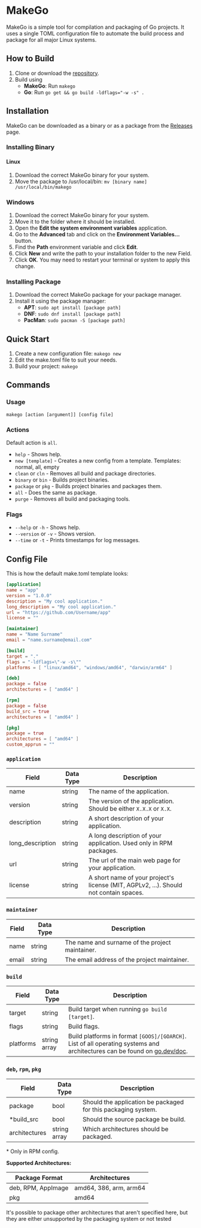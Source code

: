 # MakeGo

MakeGo is a simple tool for compilation and packaging of Go projects. It uses a single TOML configuration file to automate the build process and package for all major Linux systems.

## How to Build

1. Clone or download the [repository](https://github.com/DanielNos/MakeGo).
2. Build using
    - **MakeGo**: Run `makego`
    - **Go**: Run `go get && go build -ldflags="-w -s" .`

## Installation

MakeGo can be downloaded as a binary or as a package from the [Releases](https://github.com/DanielNos/MakeGo/releases) page.

### Installing Binary

#### Linux

1. Download the correct MakeGo binary for your system. 
2. Move the package to /usr/local/bin: `mv [binary name] /usr/local/bin/makego`

### Windows

1. Download the correct MakeGo binary for your system.
2. Move it to the folder where it should be installed.
3. Open the **Edit the system environment variables** application.
4. Go to the **Advanced** tab and click on the **Environment Variables...** button.
5. Find the **Path** environment variable and click **Edit**.
6. Click **New** and write the path to your installation folder to the new Field.
7. Click **OK**. You may need to restart your terminal or system to apply this change.

### Installing Package

1. Download the correct MakeGo package for your package manager.
2. Install it using the package manager:
    - **APT**: `sudo apt install [package path]`
    - **DNF**: `sudo dnf install [package path]`
    - **PacMan**: `sudo pacman -S [package path]`

## Quick Start

1. Create a new configuration file: `makego new`
2. Edit the make.toml file to suit your needs.
3. Build your project: `makego`

## Commands

### Usage

`makego [action [argument]] [config file]`

### Actions

Default action is `all`.

* `help` - Shows help.
* `new [template]` - Creates a new config from a template. Templates: normal, all, empty
* `clean` or `cln` - Removes all build and package directories.
* `binary` or `bin` - Builds project binaries.
* `package` or `pkg` - Builds project binaries and packages them.
* `all` - Does the same as package.
* `purge` - Removes all build and packaging tools.

### Flags

* `--help` or `-h` - Shows help.
* `--version` or `-v` - Shows version.
* `--time` or `-t` - Prints timestamps for log messages.

## Config File

This is how the default make.toml template looks:

```toml
[application]
name = "app"
version = "1.0.0"
description = "My cool application."
long_description = "My cool application."
url = "https://github.com/Username/app"
license = ""

[maintainer]
name = "Name Surname"
email = "name.surname@email.com"

[build]
target = "."
flags = "-ldflags=\"-w -s\""
platforms = [ "linux/amd64", "windows/amd64", "darwin/arm64" ]

[deb]
package = false
architectures = [ "amd64" ]

[rpm]
package = false
build_src = true
architectures = [ "amd64" ]

[pkg]
package = true
architectures = [ "amd64" ]
custom_apprun = ""
```

### `application`

|      Field       | Data Type | Description                                                                           |
|------------------|-----------|---------------------------------------------------------------------------------------|
| name             | string    | The name of the application.                                                          |
| version          | string    | The version of the application. Should be either `X.X.X` or `X.X`.                    |
| description      | string    | A short description of your application.                                              |
| long_description | string    | A long description of your application. Used only in RPM packages.                    |
| url              | string    | The url of the main web page for your application.                                    |
| license          | string    | A short name of your project's license (MIT, AGPLv2, ...). Should not contain spaces. |

### `maintainer`

| Field | Data Type | Description                                     |
|-------|-----------|-------------------------------------------------|
| name  | string    | The name and surname of the project maintainer. |
| email | string    | The email address of the project maintainer.    |

### `build`

|   Field   |  Data Type   | Description                                                                                                                                                               |
|-----------|--------------|---------------------------------------------------------------------------------------------------------------------------------------------------------------------------|
| target    | string       | Build target when running `go build [target]`.                                                                                                                            |
| flags     | string       | Build flags.                                                                                                                                                              |
| platforms | string array | Build platforms in format `[GOOS]/[GOARCH]`. List of all operating systems and architectures can be found on [go.dev/doc](https://go.dev/doc/install/source#environment). |

### `deb`, `rpm`, `pkg`

|     Field     |   Data Type  | Description                                                   |
|---------------|--------------|---------------------------------------------------------------|
| package       | bool         | Should the application be packaged for this packaging system. |
| *build_src    | bool         | Should the source package be build.                           |
| architectures | string array | Which architectures should be packaged.                       |

\* Only in RPM config.

**Supported Architectures:**

| Package Format     | Architectures          |
|--------------------|------------------------|
| deb, RPM, AppImage | amd64, 386, arm, arm64 |
| pkg                | amd64                  |

It's possible to package other architectures that aren't specified here, but they are either unsupported by the packaging system or not tested
